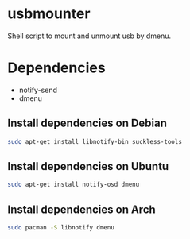 # usbmounter
Shell script to mount and unmount usb by dmenu.

# Dependencies 
- notify-send
- dmenu 

## Install dependencies on Debian
```bash
sudo apt-get install libnotify-bin suckless-tools
```

## Install dependencies on Ubuntu
```bash
sudo apt-get install notify-osd dmenu
```

## Install dependencies on Arch
```bash
sudo pacman -S libnotify dmenu
```
